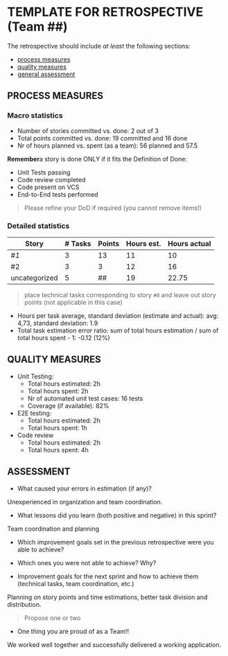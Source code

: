 TEMPLATE FOR RETROSPECTIVE (Team ##)
=====================================

The retrospective should include _at least_ the following
sections:

- [process measures](#process-measures)
- [quality measures](#quality-measures)
- [general assessment](#assessment)

## PROCESS MEASURES 

### Macro statistics

- Number of stories committed vs. done: 2 out of 3
- Total points committed vs. done: 19 committed and 16 done
- Nr of hours planned vs. spent (as a team): 56 planned and 57.5

**Remember**a story is done ONLY if it fits the Definition of Done:
 
- Unit Tests passing
- Code review completed
- Code present on VCS
- End-to-End tests performed

> Please refine your DoD if required (you cannot remove items!) 

### Detailed statistics

| Story  | # Tasks | Points | Hours est. | Hours actual |
|--------|---------|--------|------------|--------------|
| _#1_   |    3     |   13    |     11       |       10       |
| #2      |    3     |   3     |     12       |       16       |
| uncategorized | 5   | ## | 19 | 22.75 |
   

> place technical tasks corresponding to story `#0` and leave out story points (not applicable in this case)

- Hours per task average, standard deviation (estimate and actual): avg: 4,73, standard deviation: 1.9
- Total task estimation error ratio: sum of total hours estimation / sum of total hours spent - 1: -0.12 (12%)

  
## QUALITY MEASURES 

- Unit Testing:
  - Total hours estimated: 2h
  - Total hours spent: 2h
  - Nr of automated unit test cases: 16 tests
  - Coverage (if available): 82%
- E2E testing:
  - Total hours estimated: 2h
  - Total hours spent: 1h
- Code review 
  - Total hours estimated: 2h
  - Total hours spent: 4h
  


## ASSESSMENT

- What caused your errors in estimation (if any)? 

Unexperienced in organization and team coordination.

- What lessons did you learn (both positive and negative) in this sprint?

Team coordination and planning
- Which improvement goals set in the previous retrospective were you able to achieve? 
  
- Which ones you were not able to achieve? Why?

- Improvement goals for the next sprint and how to achieve them (technical tasks, team coordination, etc.)

Planning on story points and time estimations, better task division and distribution.

> Propose one or two

- One thing you are proud of as a Team!!

We worked well together and successfully delivered a working application. 